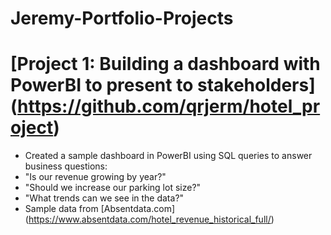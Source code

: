 # Jeremy-Portfolio-Projects

# [Project 1: Building a dashboard with PowerBI to present to stakeholders] (https://github.com/qrjerm/hotel_project)
* Created a sample dashboard in PowerBI using SQL queries to answer business questions:
* "Is our revenue growing by year?"
* "Should we increase our parking lot size?"
* "What trends can we see in the data?"
* Sample data from [Absentdata.com] (https://www.absentdata.com/hotel_revenue_historical_full/)
